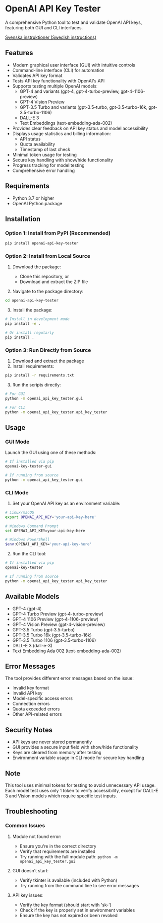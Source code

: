 # OpenAI API Key Tester

A comprehensive Python tool to test and validate OpenAI API keys, featuring both GUI and CLI interfaces.

[Svenska instruktioner (Swedish instructions)](README.sv.md)

## Features

- Modern graphical user interface (GUI) with intuitive controls
- Command-line interface (CLI) for automation
- Validates API key format
- Tests API key functionality with OpenAI's API
- Supports testing multiple OpenAI models:
  - GPT-4 and variants (gpt-4, gpt-4-turbo-preview, gpt-4-1106-preview)
  - GPT-4 Vision Preview
  - GPT-3.5 Turbo and variants (gpt-3.5-turbo, gpt-3.5-turbo-16k, gpt-3.5-turbo-1106)
  - DALL-E 3
  - Text Embeddings (text-embedding-ada-002)
- Provides clear feedback on API key status and model accessibility
- Displays usage statistics and billing information:
  - API status
  - Quota availability
  - Timestamp of last check
- Minimal token usage for testing
- Secure key handling with show/hide functionality
- Progress tracking for model testing
- Comprehensive error handling

## Requirements

- Python 3.7 or higher
- OpenAI Python package

## Installation

### Option 1: Install from PyPI (Recommended)

```bash
pip install openai-api-key-tester
```

### Option 2: Install from Local Source

1. Download the package:
   - Clone this repository, or
   - Download and extract the ZIP file

2. Navigate to the package directory:
```bash
cd openai-api-key-tester
```

3. Install the package:
```bash
# Install in development mode
pip install -e .

# Or install regularly
pip install .
```

### Option 3: Run Directly from Source

1. Download and extract the package
2. Install requirements:
```bash
pip install -r requirements.txt
```

3. Run the scripts directly:
```bash
# For GUI
python -m openai_api_key_tester.gui

# For CLI
python -m openai_api_key_tester.api_key_tester
```

## Usage

### GUI Mode

Launch the GUI using one of these methods:
```bash
# If installed via pip
openai-key-tester-gui

# If running from source
python -m openai_api_key_tester.gui
```

### CLI Mode

1. Set your OpenAI API key as an environment variable:
```bash
# Linux/macOS
export OPENAI_API_KEY='your-api-key-here'

# Windows Command Prompt
set OPENAI_API_KEY=your-api-key-here

# Windows PowerShell
$env:OPENAI_API_KEY='your-api-key-here'
```

2. Run the CLI tool:
```bash
# If installed via pip
openai-key-tester

# If running from source
python -m openai_api_key_tester.api_key_tester
```

## Available Models

- GPT-4 (gpt-4)
- GPT-4 Turbo Preview (gpt-4-turbo-preview)
- GPT-4 1106 Preview (gpt-4-1106-preview)
- GPT-4 Vision Preview (gpt-4-vision-preview)
- GPT-3.5 Turbo (gpt-3.5-turbo)
- GPT-3.5 Turbo 16k (gpt-3.5-turbo-16k)
- GPT-3.5 Turbo 1106 (gpt-3.5-turbo-1106)
- DALL-E 3 (dall-e-3)
- Text Embedding Ada 002 (text-embedding-ada-002)

## Error Messages

The tool provides different error messages based on the issue:
- Invalid key format
- Invalid API key
- Model-specific access errors
- Connection errors
- Quota exceeded errors
- Other API-related errors

## Security Notes

- API keys are never stored permanently
- GUI provides a secure input field with show/hide functionality
- Keys are cleared from memory after testing
- Environment variable usage in CLI mode for secure key handling

## Note

This tool uses minimal tokens for testing to avoid unnecessary API usage. Each model test uses only 1 token to verify accessibility, except for DALL-E 3 and Vision models which require specific test inputs.

## Troubleshooting

### Common Issues

1. Module not found error:
   - Ensure you're in the correct directory
   - Verify that requirements are installed
   - Try running with the full module path: `python -m openai_api_key_tester.gui`

2. GUI doesn't start:
   - Verify tkinter is available (included with Python)
   - Try running from the command line to see error messages

3. API key issues:
   - Verify the key format (should start with 'sk-')
   - Check if the key is properly set in environment variables
   - Ensure the key has not expired or been revoked
